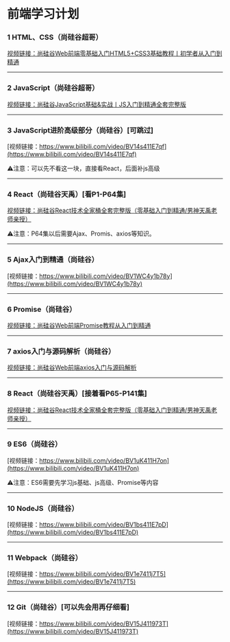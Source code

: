 # 前端学习计划



### 1 HTML、CSS（尚硅谷超哥）

[视频链接：尚硅谷Web前端零基础入门HTML5+CSS3基础教程丨初学者从入门到精通](https://www.bilibili.com/video/BV1XJ411X7Ud?spm_id_from=333.337.search-card.all.click&vd_source=0cd8ca0ec61fc910ed214fcd9ab11378)

------

### 2 JavaScript（尚硅谷超哥）

[视频链接：尚硅谷JavaScript基础&实战丨JS入门到精通全套完整版](https://www.bilibili.com/video/BV1YW411T7GX?share_source=copy_web)

------

### 3 JavaScript进阶高级部分（尚硅谷）[可跳过]

[视频链接：https://www.bilibili.com/video/BV14s411E7qf](https://www.bilibili.com/video/BV14s411E7qf)

⚠️注意：可以先不看这一块，直接看React，后面补js高级

------

### 4 React（尚硅谷天禹）[看P1-P64集]

[视频链接：尚硅谷React技术全家桶全套完整版（零基础入门到精通/男神天禹老师亲授）](https://www.bilibili.com/video/BV1wy4y1D7JT?share_source=copy_web)

⚠️注意：P64集以后需要Ajax、Promis、axios等知识。

-----

### 5 Ajax入门到精通（尚硅谷）

[视频链接：https://www.bilibili.com/video/BV1WC4y1b78y](https://www.bilibili.com/video/BV1WC4y1b78y)

------

### 6 Promise（尚硅谷）

[视频链接：尚硅谷Web前端Promise教程从入门到精通](https://www.bilibili.com/video/BV1GA411x7z1?share_source=copy_web)

------

### 7 axios入门与源码解析（尚硅谷）

[视频链接：尚硅谷Web前端axios入门与源码解析](https://www.bilibili.com/video/BV1wr4y1K7tq?share_source=copy_web)

-----
### 8 React（尚硅谷天禹）[接着看P65-P141集]

[视频链接：尚硅谷React技术全家桶全套完整版（零基础入门到精通/男神天禹老师亲授）](https://www.bilibili.com/video/BV1wy4y1D7JT?share_source=copy_web)

-----

###  9 ES6（尚硅谷）

[视频链接：https://www.bilibili.com/video/BV1uK411H7on](https://www.bilibili.com/video/BV1uK411H7on)

⚠️注意：ES6需要先学习js基础、js高级、Promise等内容

-----

### 10 NodeJS（尚硅谷）

[视频链接：https://www.bilibili.com/video/BV1bs411E7pD](https://www.bilibili.com/video/BV1bs411E7pD)

------

### 11 Webpack（尚硅谷）

[视频链接：https://www.bilibili.com/video/BV1e7411j7T5](https://www.bilibili.com/video/BV1e7411j7T5)

------

### 12 Git（尚硅谷）[可以先会用再仔细看]

[视频链接：https://www.bilibili.com/video/BV15J411973T](https://www.bilibili.com/video/BV15J411973T)


